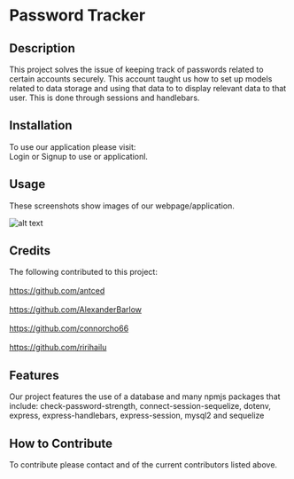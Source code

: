 # Password Tracker

## Description
This project solves the issue of keeping track of passwords related to certain accounts securely. This account taught us how to set up models related to data storage and using that data to to display relevant data to that user. This is done through sessions and handlebars.

## Installation

To use our application please visit: 
<br>Login or Signup to use or applicationl.

## Usage

These screenshots show images of our webpage/application.

![alt text](assets/images/screenshot.png)
## Credits

The following contributed to this project:
<br><span style='color: white;'>**Anthony Cedrone**<span>:
<br>https://github.com/antced
<br>**Alexander Barlow**:
<br>https://github.com/AlexanderBarlow
<br>**Connor Cho**:
<br>https://github.com/connorcho66
<br>**Rahel Hailu**:
<br>https://github.com/ririhailu

## Features

Our project features the use of a database and many npmjs packages that include:
check-password-strength, connect-session-sequelize, dotenv, express, express-handlebars, express-session, mysql2 and sequelize

## How to Contribute

To contribute please contact and of the current contributors listed above.
